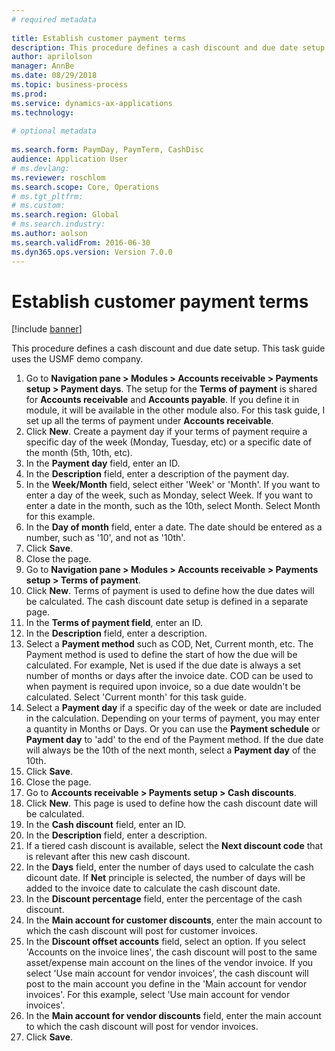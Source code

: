```yaml
--- 
# required metadata 
 
title: Establish customer payment terms
description: This procedure defines a cash discount and due date setup. 
author: aprilolson
manager: AnnBe 
ms.date: 08/29/2018
ms.topic: business-process 
ms.prod:  
ms.service: dynamics-ax-applications 
ms.technology:  
 
# optional metadata 
 
ms.search.form: PaymDay, PaymTerm, CashDisc   
audience: Application User 
# ms.devlang:  
ms.reviewer: roschlom
ms.search.scope: Core, Operations 
# ms.tgt_pltfrm:  
# ms.custom:  
ms.search.region: Global
# ms.search.industry: 
ms.author: aolson
ms.search.validFrom: 2016-06-30 
ms.dyn365.ops.version: Version 7.0.0 
---
```

# Establish customer payment terms

[!include [banner](../../includes/banner.md)]

This procedure defines a cash discount and due date setup. This task guide uses the USMF demo company.

1. Go to **Navigation pane > Modules > Accounts receivable > Payments setup > Payment days**. The setup for the **Terms of payment** is shared for **Accounts receivable** and **Accounts payable**. If you define it in module, it will be available in the other module also. For this task guide, I set up all the terms of payment under **Accounts receivable**.
2. Click **New**. Create a payment day if your terms of payment require a specific day of the week (Monday, Tuesday, etc) or a specific date of the month (5th, 10th, etc). 
3. In the **Payment day** field, enter an ID.
4. In the **Description** field, enter a description of the payment day.
5. In the **Week/Month** field, select either 'Week' or 'Month'. If you want to enter a day of the week, such as Monday, select Week. If you want to enter a date in the month, such as the 10th, select Month. Select Month for this example. 
6. In the **Day of month** field, enter a date. The date should be entered as a number, such as '10', and not as '10th'. 
7. Click **Save**.
8. Close the page.
9. Go to **Navigation pane > Modules > Accounts receivable > Payments setup > Terms of payment**.
10. Click **New**. Terms of payment is used to define how the due dates will be calculated. The cash discount date setup is defined in a separate page. 
11. In the **Terms of payment field**, enter an ID.
12. In the **Description** field, enter a description.
13. Select a **Payment method** such as COD, Net, Current month, etc. The Payment method is used to define the start of how the due will be calculated. For example, Net is used if the due date is always a set number of months or days after the invoice date. COD can be used to when payment is required upon invoice, so a due date wouldn't be calculated. Select 'Current month' for this task guide.  
14. Select a **Payment day** if a specific day of the  week or date are included in the calculation. Depending on your terms of payment, you may enter a quantity in Months or Days. Or you can use the **Payment schedule** or **Payment day** to 'add' to the end of the Payment method. If the due date will always be the 10th of the next month, select a **Payment day** of the 10th. 
15. Click **Save**.
16. Close the page.
17. Go to **Accounts receivable > Payments setup > Cash discounts**.
18. Click **New**. This page is used to define how the cash discount date will be calculated. 
19. In the **Cash discount** field, enter an ID.
20. In the **Description** field, enter a description.
21. If a tiered cash discount is available, select the **Next discount code** that is relevant after this new cash discount.
22. In the **Days** field, enter the number of days used to calculate the cash dicount date. If **Net** principle is selected, the number of days will be added to the invoice date to calculate the cash discount date.  
23. In the **Discount percentage** field, enter the percentage of the cash discount.
24. In the **Main account for customer discounts**, enter the main account to which the cash discount will post for customer invoices.
25. In the **Discount offset accounts** field, select an option. If you select 'Accounts on the invoice lines', the cash discount will post to the same asset/expense main account on the lines of the vendor invoice. If you select 'Use main account for vendor invoices', the cash discount will post to the main account you define in the 'Main account for vendor invoices'. For this example, select 'Use main account for vendor invoices'. 
26. In the **Main account for vendor discounts** field, enter the main account to which the cash discount will post for vendor invoices.
27. Click **Save**.

